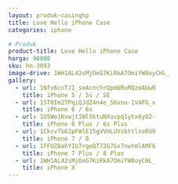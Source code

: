 ```yaml
---
layout: produk-casinghp
title: Love Hello iPhone Case
categories: iphone

# Produk
product-title: Love Hello iPhone Case
harga: 90000
sku: hn-3093
image-drive: 1WH1AL42sMjOeG7KiRkA7OmiYW8oyCHL_
gallery:
  - url: 1Nfv6cnTJI_seAcnchrQpmbRuRQzeAUwR
    title: iPhone 5 / 5s / SE
  - url: 1ST0Im2TPqiQJdZ4n4e_S6vnu-1V4FG_x
    title: iPhone 6 / 6s
  - url: 1U5Wo1KvwjtIWlSktuNXuvpq1ytx6yO2-
    title: iPhone 6 Plus / 6s Plus
  - url: 1CkcvTb62pFWlE15gVVHLUVsbttlxoRU9
    title: iPhone 7 / 8
  - url: 1FFUZ8ahYIU7rgeQT72G7Gx7nwYmlAMF6
    title: iPhone 7 Plus / 8 Plus
  - url: 1WH1AL42sMjOeG7KiRkA7OmiYW8oyCHL_
    title: iPhone X
---
```

